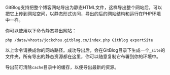 <!--
author: jockchou
date: 2015-07-24
title: GitBlog全站静态导出
images: /theme/cube/image/cube11.jpg
tags: GitBlog
category: GitBlog
status: publish
summary: GitBlog支持把整个博客网站导出为静态HTML文件，这样导出整个网站后，可以把它上传到网站空间，以静态形式访问，导出的后的网站结构和运行在PHP环境中一样。
-->

GitBlog支持把整个博客网站导出为静态HTML文件，这样导出整个网站后，可以把它上传到网站空间，以静态形式访问，导出的后的网站结构和运行在PHP环境中一样。

你可以使用以下命令静态导出网站：

```
php /data/vhosts/jockchou.gitblog.cn/index.php Gitblog exportSite
```

以上命令请换成你的网站路径。成功导出后，会在GitBlog目录下生成一个`_site`的文件夹，所有导出的静态资源都在这里，你可以随意复制它布署到你的环境中。

导出前可清除`cache`目录中的缓存，以便导出最新的资源。